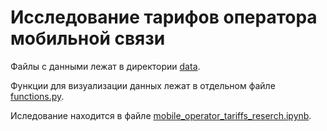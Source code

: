 # Исследование тарифов оператора мобильной связи

Файлы с данными лежат в директории [data](data).
 
Функции для визуализации данных лежат в отдельном файле [functions.py](functions.py).

Иследование находится в файле [mobile_operator_tariffs_reserch.ipynb](mobile_operator_tariffs_reserch.ipynb).
